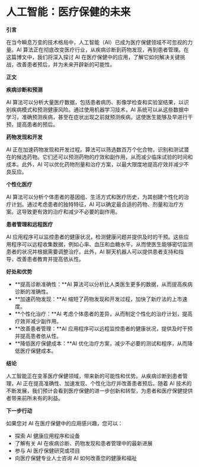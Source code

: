 # 人工智能：医疗保健的未来

**引言**

在当今瞬息万变的技术格局中，人工智能（AI）已成为医疗保健领域不可忽视的力量。AI 算法正在彻底改变医疗行业，从疾病诊断到药物发现，再到患者管理。在这篇博文中，我们将深入探讨 AI 在医疗保健中的应用，了解它如何解决关键挑战，改善患者预后，并为未来开辟新的可能性。

**正文**

**疾病诊断和预测**

AI 算法可以分析大量医疗数据，包括患者病历、影像学检查和实验室结果，以识别疾病模式和预测健康风险。通过使用机器学习技术，AI 系统可以从这些数据中学习，准确预测疾病，甚至在症状出现之前就预测疾病。这使医生能够及早进行干预，提高患者的预后。

**药物发现和开发**

AI 正在加速药物发现和开发过程。算法可以筛选数百万个化合物，识别和测试潜在的候选药物。它们还可以预测药物的疗效和副作用，从而减少临床试验的时间和成本。此外，AI 可以优化药物剂量和治疗方案，以最大限度地提高疗效并减少不良反应。

**个性化医疗**

AI 算法可以分析个体患者的基因组、生活方式和医疗历史，为其创建个性化的治疗计划。通过考虑患者的独特特征，AI 可以确定最合适的药物、剂量和治疗方案。这导致更有效的治疗和减少不必要的副作用。

**患者管理和远程医疗**

AI 应用程序可以监控患者的健康状况，检测健康问题并提供及时的干预。这些应用程序可以远程收集数据，例如心率、血压和血糖水平，从而使医生能够密切监测患者的状况并根据需要调整治疗。此外，AI 聊天机器人可以提供患者支持和指导，改善患者教育并提高依从性。

**好处和优势**

* **提高诊断准确性：**AI 算法可以分析比人类医生更多的数据，从而提高疾病诊断的准确性。
* **加速药物发现：**AI 缩短了药物发现和开发过程，加快了新疗法的上市速度。
* **个性化治疗：**AI 考虑个体患者的差异，从而制定个性化的治疗计划，提高疗效并减少副作用。
* **改善患者管理：**AI 应用程序可以远程监控患者的健康状况，提供及时干预并提高患者依从性。
* **降低医疗保健成本：**AI 优化治疗方案，减少不必要的测试和程序，从而降低医疗保健成本。

**结论**

人工智能正在变革医疗保健领域，带来新的可能性和优势。从疾病诊断到患者管理，AI 正在提高准确性、加速发现、个性化治疗并改善患者预后。随着 AI 技术的不断发展，我们预计会看到医疗保健的进一步创新和转型，为患者和医疗保健提供者带来前所未有的利益。

**下一步行动**

如果您对 AI 在医疗保健中的应用感兴趣，您可以：

* 探索 AI 健康应用程序和设备
* 了解有关 AI 在疾病诊断、药物发现和患者管理中的最新进展
* 参与 AI 医疗保健研究或项目
* 向医疗保健专业人士咨询 AI 如何改善您的健康和福祉
